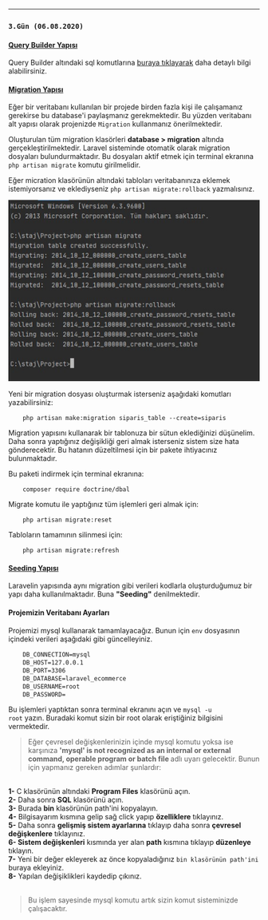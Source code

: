 <hr>
<h3><code>3.Gün (06.08.2020)</code></h3>

<h4><ins>Query Builder Yapısı</ins></h4>

Query Builder altındaki sql komutlarına [buraya tıklayarak](https://laravel.com/docs/7.x/queries) daha detaylı bilgi alabilirsiniz.

<h4><ins>Migration Yapısı</ins></h4>

Eğer bir veritabanı kullanılan bir projede birden fazla kişi ile çalışamanız gerekirse bu database'i paylaşmanız gerekmektedir. Bu yüzden veritabanı alt yapısı olarak projenizde <code>Migration</code> kullanmanız önerilmektedir.

Oluşturulan tüm migration klasörleri <b>database > migration</b> altında gerçekleştirilmektedir. Laravel sisteminde otomatik olarak migration dosyaları bulundurmaktadır. Bu dosyaları aktif etmek için terminal ekranına <code>php artisan migrate</code> komutu girilmelidir.

Eğer micration klasörünün altındaki tabloları veritabanınıza eklemek istemiyorsanız ve eklediyseniz <code>php artisan migrate:rollback</code> yazmalısınız.

![Migrate Komutu](/images/rollback.jpg)

Yeni bir migration dosyası oluşturmak isterseniz aşağıdaki komutları yazabilirsiniz:

		php artisan make:migration siparis_table --create=siparis
        
Migration yapısını kullanarak bir tablonuza bir sütun eklediğinizi düşünelim. Daha sonra yaptığınız değişikliği geri almak isterseniz sistem size hata gönderecektir. Bu hatanın düzeltilmesi için bir pakete ihtiyacınız bulunmaktadır.

Bu paketi indirmek için terminal ekranına:

		composer require doctrine/dbal
        
Migrate komutu ile yaptığınız tüm işlemleri geri almak için:
	
    	php artisan migrate:reset
        
Tabloların tamamının silinmesi için:

		php artisan migrate:refresh
        
   
   <h4><ins>Seeding Yapısı</ins></h4>

Laravelin yapısında aynı migration gibi verileri kodlarla oluşturduğumuz bir yapı daha kullanılmaktadır. Buna <b>"Seeding"</b> denilmektedir.

<h4>Projemizin Veritabanı Ayarları</h4>

Projemizi mysql kullanarak tamamlayacağız. Bunun için <code>env</code> dosyasının içindeki verileri aşağıdaki gibi güncelleyiniz.

	    DB_CONNECTION=mysql
        DB_HOST=127.0.0.1
        DB_PORT=3306
        DB_DATABASE=laravel_ecommerce
        DB_USERNAME=root
        DB_PASSWORD=

Bu işlemleri yaptıktan sonra terminal ekranını açın ve <code>mysql -u root</code> yazın. Buradaki komut sizin bir root olarak eriştiğiniz bilgisini vermektedir.  </br>      

> Eğer çevresel değişkenlerinizin içinde mysql komutu yoksa ise karşınıza <b>'mysql' is not recognized as an internal or external command,
operable program or batch file </b> adlı uyarı gelecektir. Bunun için yapmanız gereken adımlar şunlardır:
</br>
<b>1-</b> C klasörünün altındaki <b>Program Files</b> klasörünü açın.</br>
<b>2-</b> Daha sonra <b>SQL</b> klasörünü açın.</br>
<b>3-</b> Burada <b>bin</b> klasörünün path'ini kopyalayın.</br>
<b>4-</b> Bilgisayarım kısmına gelip sağ click yapıp <b>özelliklere</b> tıklayınız. </br>
<b>5-</b> Daha sonra <b>gelişmiş sistem ayarlarına</b> tıklayıp daha sonra  <b>çevresel değişkenlere</b> tıklayınız.</br>
<b>6- Sistem değişkenleri</b> kısmında yer alan <b>path</b> kısmına tıklayıp <b>düzenleye</b> tıklayın.</br>
<b>7-</b> Yeni bir değer ekleyerek az önce kopyaladığınız <code>bin klasörünün path'ini</code> buraya ekleyiniz.</br>
<b>8-</b> Yapılan değişiklikleri kaydedip çıkınız.</br></br>

> Bu işlem sayesinde mysql komutu artık sizin komut sisteminizde çalışacaktır.
